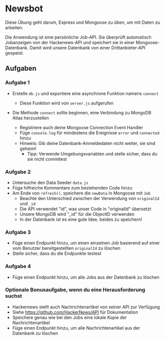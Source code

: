 # Newsbot

Diese Übung geht darum, Express und Mongoose zu üben, um mit Daten zu arbeiten.

Die Anwendung ist eine persönliche Job-API. Sie überprüft automatisch Jobanzeigen von der Hackenews-API und speichert sie in einer Mongoose-Datenbank. Damit wird unsere Datenbank von einer Drittanbieter-API gespeist.

## Aufgaben

### Aufgabe 1

- Erstelle `db.js` und exportiere eine asynchrone Funktion namens `connect`
    - Diese Funktion wird von `server.js` aufgerufen

- Die Methode `connect` sollte beginnen, eine Verbindung zu MongoDB Atlas herzustellen
    - Registriere auch deine Mongoose Connection Event Handler
    - Füge `console.log` für mindestens die Ereignisse `error` und `connected` hinzu
    - Hinweis: Gib deine Datenbank-Anmeldedaten nicht weiter, sie sind geheim!
        - Tipp: Verwende Umgebungsvariablen und stelle sicher, dass du sie nicht commitest

### Aufgabe 2

- Untersuche den Data Seeder `data.js`
- Füge hilfreiche Kommentare zum bestehenden Code hinzu
- Am Ende von `refresh()`, speichere die `newData` in Mongoose mit `Job`
    - Beachte den Unterschied zwischen der Verwendung von `originalId` und `_id`
    - Die API verwendet "id", was unser Code in "originalId" übersetzt
    - Unsere MongoDB wird "_id" für die ObjectID verwenden
    - In der Datenbank ist es eine gute Idee, beides zu speichern!

### Aufgabe 3

- Füge einen Endpunkt hinzu, um einen einzelnen Job basierend auf einer vom Benutzer bereitgestellten `originalId` zu löschen
- Stelle sicher, dass du die Endpunkte testest

### Aufgabe 4

- Füge einen Endpunkt hinzu, um alle Jobs aus der Datenbank zu löschen

### **Optionale Bonusaufgabe, wenn du eine Herausforderung suchst**

- Hackernews stellt auch Nachrichtenartikel von seiner API zur Verfügung
- Siehe https://github.com/HackerNews/API für Dokumentation
- Speichere genau wie bei den Jobs eine lokale Kopie der Nachrichtenartikel
- Füge einen Endpunkt hinzu, um alle Nachrichtenartikel aus der Datenbank zu löschen

